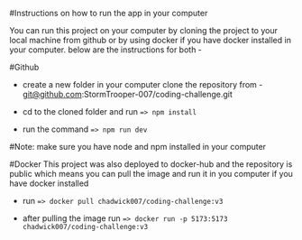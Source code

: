 #Instructions on how to run the app in your computer

You can run this project on your computer by cloning the project to your local machine from github or by using docker if you have docker installed in your computer. below are the instructions for both -

#Github
- create a new folder in your computer clone the repository from - git@github.com:StormTrooper-007/coding-challenge.git

- cd to the cloned folder and run `=> npm install`

- run the command `=> npm run dev`

#Note: make sure you have node and npm installed in your computer


#Docker 
This project was also deployed to docker-hub and the repository is public which means you can pull the image and run it in you computer if you have docker installed

- run `=> docker pull chadwick007/coding-challenge:v3`

- after pulling the image run `=> docker run -p 5173:5173 chadwick007/coding-challenge:v3`

